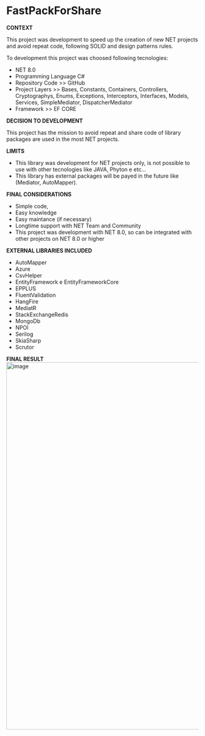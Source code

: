 # FastPackForShare

<b>CONTEXT</b>

This project was development to speed up the creation of new NET projects and avoid repeat code, following SOLID and design patterns rules.

To development this project was choosed following tecnologies:
- NET 8.0
- Programming Language C# 
- Repository Code >> GitHub
- Project Layers >> Bases, Constants, Containers, Controllers, Cryptographys, Enums, Exceptions, Interceptors, Interfaces, Models, Services, SimpleMediator, DispatcherMediator
- Framework >> EF CORE

<b>DECISION TO DEVELOPMENT</b>

This project has the mission to avoid repeat and share code of library packages are used in the most NET projects.

<b>LIMITS</b>

- This library was development for NET projects only, is not possible to use with other tecnologies like JAVA, Phyton e etc...
- This library has external packages will be payed in the future like (Mediator, AutoMapper).

<b>FINAL CONSIDERATIONS</b>

- Simple code,
- Easy knowledge
- Easy maintance (if necessary)
- Longtime support with NET Team and Community
- This project was development with NET 8.0, so can be integrated with other projects on NET 8.0 or higher

<b>EXTERNAL LIBRARIES INCLUDED</b>
- AutoMapper
- Azure
- CsvHelper
- EntityFramework e EntityFrameworkCore
- EPPLUS
- FluentValidation
- HangFire
- MediatR
- StackExchangeRedis
- MongoDb
- NPOI
- Serilog
- SkiaSharp
- Scrutor

<b>FINAL RESULT</b>
<img width="959" alt="image" src="https://github.com/user-attachments/assets/65cf3c2b-a992-439a-9629-d2a1dbfdd986" />

